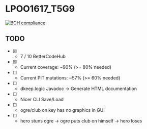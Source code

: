 # LPOO1617_T5G9
[![BCH compliance](https://bettercodehub.com/edge/badge/davidreis97/LPOO1617_T5G9?token=4c896aa8e6f8e7d1f536652d1daba905df0a5acc)](https://bettercodehub.com/)

## TODO
* [x] - 7 / 10 BetterCodeHub
* [x] - Current coverage: ~90% (>= 80% needed)
* [ ] - Current PIT mutations: ~57% (>= 60% needed)
* [ ] - dkeep.logic Javadoc -> Generate HTML documentation
* [ ] - Nicer CLI Save/Load
* [ ] - ogre/club on key has no graphics in GUI
* [ ] - hero stuns ogre -> ogre puts club on himself -> hero loses
